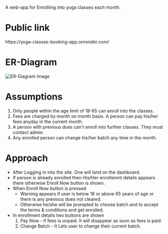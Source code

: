 A web-app for Enrolliing into yoga classes each month.
<h1>Public link</h1>https://yoga-classes-booking-app.onrender.com/
<h1>ER-Diagram</h1>
<img src='https://user-images.githubusercontent.com/82103607/207562597-936160c1-3202-47aa-bb87-a633261b8a8f.png' alt='ER-Diagram Image'>
<h1>Assumptions</h1>
<ol>
  <li>Only people within the age limit of 18-65 can enroll into the classes.</li>
  <li>Fees are charged by month on month basis. A person can pay his/her fees anyday in the current month.</li>
  <li>A person with previous dues can't enroll into further classes. They must contact admin.</li>
  <li>Any enrolled person can change his/her batch any time in the month.</li>
</ol>

<h1>Approach</h1>
  <ul>
    <li>After Logging in into the site. One will land on the dashboard.</li>
    <li>If person is already enrolled then His/Her enrollemnt details appears there otherwise Enroll Now button is shown.</li>
    <li>When Enroll Now button is pressed
      <ul>
        <li>Warning appears if user is below 18 or above 65 years of age or there is any previous dues not cleared.</li>
        <li>Otherwise he/she will be prompted to choose batch and to accept the terms & conditions and get enrolled. </li>
      </ul>
    </li>
  <li>In enrollment details two buttons are shown
    <ol>
      <li>Pay Now - if fees is unpaid. It will disappear as soon as fees is paid.</li>
      <li>Change Batch - It Lets user to change their current batch.</li>
  </li>
  </ul> 
  
    
